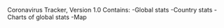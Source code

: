 Coronavirus Tracker, Version 1.0
Contains: -Global stats
          -Country stats
          -Charts of global stats
          -Map

